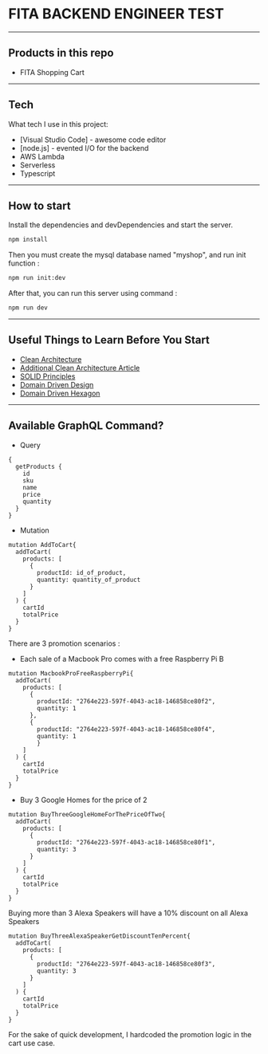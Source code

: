 # FITA BACKEND ENGINEER TEST

---

## Products in this repo

- FITA Shopping Cart

---

## Tech

What tech I use in this project:

- [Visual Studio Code] - awesome code editor
- [node.js] - evented I/O for the backend
- AWS Lambda
- Serverless
- Typescript

---

## How to start

Install the dependencies and devDependencies and start the server.

```sh
npm install
```

Then you must create the mysql database named "myshop", and run init function :

```sh
npm run init:dev
```

After that, you can run this server using command :

```sh
npm run dev
```

---

## Useful Things to Learn Before You Start

- [Clean Architecture](https://blog.cleancoder.com/uncle-bob/2012/08/13/the-clean-architecture.html)
- [Additional Clean Architecture Article](https://medium.com/free-code-camp/how-to-write-robust-apps-consistently-with-the-clean-architecture-9bdca93e17b)
- [SOLID Principles](https://medium.com/backticks-tildes/the-s-o-l-i-d-principles-in-pictures-b34ce2f1e898)
- [Domain Driven Design](https://en.wikipedia.org/wiki/Domain-driven_design)
- [Domain Driven Hexagon](https://github.com/Sairyss/domain-driven-hexagon)

---

## Available GraphQL Command?

- Query

```
{
  getProducts {
    id
    sku
    name
    price
    quantity
  }
}
```

- Mutation

```
mutation AddToCart{
  addToCart(
    products: [
      {
      	productId: id_of_product,
      	quantity: quantity_of_product
      }
    ]
  ) {
    cartId
    totalPrice
  }
}
```

There are 3 promotion scenarios :

- Each sale of a Macbook Pro comes with a free Raspberry Pi B

```
mutation MacbookProFreeRaspberryPi{
  addToCart(
    products: [
      {
      	productId: "2764e223-597f-4043-ac18-146858ce80f2",
      	quantity: 1
      },
      {
      	productId: "2764e223-597f-4043-ac18-146858ce80f4",
      	quantity: 1
    	}
    ]
  ) {
    cartId
    totalPrice
  }
}
```

- Buy 3 Google Homes for the price of 2

```
mutation BuyThreeGoogleHomeForThePriceOfTwo{
  addToCart(
    products: [
      {
      	productId: "2764e223-597f-4043-ac18-146858ce80f1",
      	quantity: 3
      }
    ]
  ) {
    cartId
    totalPrice
  }
}
```

Buying more than 3 Alexa Speakers will have a 10% discount on all Alexa Speakers

```
mutation BuyThreeAlexaSpeakerGetDiscountTenPercent{
  addToCart(
    products: [
      {
      	productId: "2764e223-597f-4043-ac18-146858ce80f3",
      	quantity: 3
      }
    ]
  ) {
    cartId
    totalPrice
  }
}
```

For the sake of quick development, I hardcoded the promotion logic in the cart use case.
